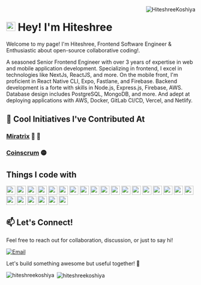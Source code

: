 <img align="right" src="https://visitor-badge.laobi.icu/badge?page_id=hiteshreekoshiya/hiteshreekoshiya" alt="HiteshreeKoshiya">    
<!-- [![Typing SVG](https://readme-typing-svg.herokuapp.com?center=true&lines=This+is+HalemoGPA;Nice+to+meet+you+%F0%9F%91%8B)](https://git.io/typing-svg)       -->

<h1><img src="https://emojis.slackmojis.com/emojis/images/1531849430/4246/blob-sunglasses.gif?1531849430" width="24"/> Hey! I'm Hiteshree</h1>

Welcome to my page!
I'm Hiteshree, Frontend Software Engineer & Enthusiastic about open-source collaborative coding!.

A seasoned Senior Frontend Engineer with over 3 years of expertise in web and mobile application development. Specializing in frontend, I excel in technologies like NextJs, ReactJS, and more. On the mobile front, I'm proficient in React Native CLI, Expo, Fastlane, and Firebase. Backend development is a forte with skills in Node.js, Express.js, Firebase, AWS. Database design includes PostgreSQL, MongoDB, and more. And adept at deploying applications with AWS, Docker, GitLab CI/CD, Vercel, and Netlify.

## 🌟 Cool Initiatives I've Contributed At

### [Miratrix](https://miratrix.co.uk) 🏡 👑

### [Coinscrum](https://coinscrum.com) 🟡

## Things I code with

  <p>
          <img src="https://github.com/get-icon/geticon/raw/master/icons/react.svg" width="24px" height="24px" />
          <img src="https://github.com/get-icon/geticon/raw/master/icons/nextjs.svg" width="24px" height="24px" />
          <img src="https://github.com/get-icon/geticon/raw/master/icons/android-icon.svg" width="24px" height="24px" />
          <img src="https://github.com/get-icon/geticon/raw/master/icons/ios.svg" width="24px" height="24px" />
          <img src="https://github.com/get-icon/geticon/raw/master/icons/aws.svg" width="24px" height="24px" />
          <img src="https://github.com/get-icon/geticon/raw/master/icons/postman.svg" width="24px" height="24px" />
          <img src="https://github.com/get-icon/geticon/raw/master/icons/bash.svg" width="24px" height="24px" />
          <img src="https://github.com/get-icon/geticon/raw/master/icons/docker-icon.svg" width="24px" height="24px" />
          <img src="https://github.com/get-icon/geticon/raw/master/icons/express.svg" width="24px" height="24px" />
          <img src="https://github.com/get-icon/geticon/raw/master/icons/git-icon.svg" width="24px" height="24px" />
          <img src="https://github.com/get-icon/geticon/raw/master/icons/github-icon.svg" width="24px" height="24px" />
          <img src="https://github.com/get-icon/geticon/raw/master/icons/google-icon.svg" width="24px" height="24px" />
          <img src="https://github.com/get-icon/geticon/raw/master/icons/javascript.svg" width="24px" height="24px" />
          <img src="https://github.com/get-icon/geticon/raw/master/icons/jest.svg" width="24px" height="24px" />
          <img src="https://github.com/get-icon/geticon/raw/master/icons/linux-tux.svg" width="24px" height="24px" />
          <img
            src="https://github.com/get-icon/geticon/raw/master/icons/microsoft-windows.svg"
            width="24px"
            height="24px"
          />
          <img src="https://github.com/get-icon/geticon/raw/master/icons/mongodb-icon.svg" width="24px" height="24px" />
          <img src="https://github.com/get-icon/geticon/raw/master/icons/nginx.svg" width="24px" height="24px" />
          <img src="https://github.com/get-icon/geticon/raw/master/icons/nodejs-icon.svg" width="24px" height="24px" />
          <img src="https://github.com/get-icon/geticon/raw/master/icons/npm.svg" width="24px" height="24px" />
          <img src="https://github.com/get-icon/geticon/raw/master/icons/prettier.svg" width="24px" height="24px" />
          <img
            src="https://github.com/get-icon/geticon/raw/master/icons/typescript-icon.svg"
            width="24px"
            height="24px"
          />
          <img src="https://github.com/get-icon/geticon/raw/master/icons/ubuntu.svg" width="24px" height="24px" />
          <img src="https://github.com/get-icon/geticon/raw/master/icons/webpack.svg" width="24px" height="24px" />
        </p>

## 📫 Let's Connect!

Feel free to reach out for collaboration, discussion, or just to say hi!

[![Email](https://img.shields.io/badge/Email-send%20a%20message-red)](mailto:hiteshreekoshiya123@gmail.com)

Let's build something awesome but useful together! 🚀

<p><img align="left" src="https://github-readme-stats.vercel.app/api/top-langs?username=hiteshreekoshiya&show_icons=true&locale=en&layout=compact" alt="hiteshreekoshiya" /></p>

<p>&nbsp;<img align="center" src="https://github-readme-stats.vercel.app/api?username=hiteshreekoshiya&show_icons=true&locale=en" alt="hiteshreekoshiya" /></p>
